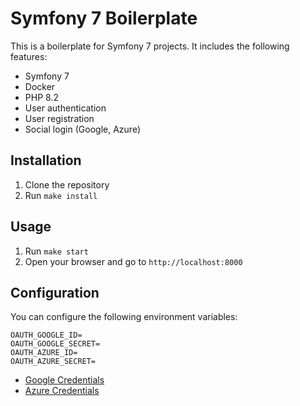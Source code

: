 # Symfony 7 Boilerplate

This is a boilerplate for Symfony 7 projects. It includes the following features:

- Symfony 7
- Docker
- PHP 8.2
- User authentication
- User registration
- Social login (Google, Azure)

## Installation

1. Clone the repository
2. Run `make install`

## Usage

1. Run `make start`
2. Open your browser and go to `http://localhost:8000`

## Configuration

You can configure the following environment variables:

```dotenv
OAUTH_GOOGLE_ID=
OAUTH_GOOGLE_SECRET=
OAUTH_AZURE_ID=
OAUTH_AZURE_SECRET=
```
- [Google Credentials](https://console.cloud.google.com/apis/credentials)
- [Azure Credentials](https://portal.azure.com/#view/Microsoft_AAD_IAM/ActiveDirectoryMenuBlade/~/Overview)